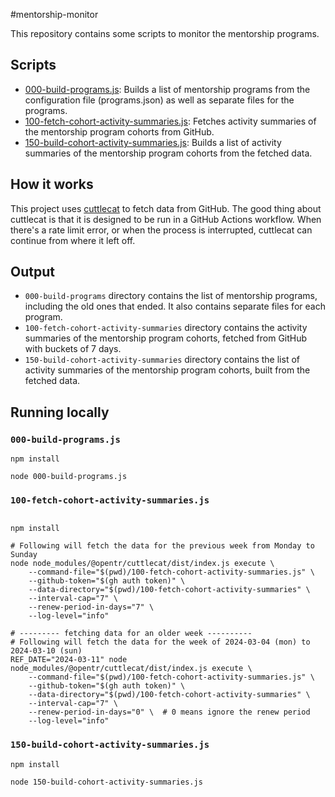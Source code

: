 #mentorship-monitor

This repository contains some scripts to monitor the mentorship programs.

## Scripts

- [000-build-programs.js](000-build-programs.js): Builds a list of mentorship programs from the configuration file (programs.json) as well as separate files for the programs.
- [100-fetch-cohort-activity-summaries.js](100-fetch-cohort-activity-summaries.js): Fetches activity summaries of the mentorship program cohorts from GitHub.
- [150-build-cohort-activity-summaries.js](150-build-cohort-activity-summaries.js): Builds a list of activity summaries of the mentorship program cohorts from the fetched data.

## How it works

This project uses [cuttlecat](https://github.com/OpenTRFoundation/cuttlecat) to fetch data from GitHub.
The good thing about cuttlecat is that it is designed to be run in a GitHub Actions workflow.
When there's a rate limit error, or when the process is interrupted, cuttlecat can continue from where it left off.

## Output

- `000-build-programs` directory contains the list of mentorship programs, including the old ones that ended. It also contains separate files for each program.
- `100-fetch-cohort-activity-summaries` directory contains the activity summaries of the mentorship program cohorts, fetched from GitHub with buckets of 7 days.
- `150-build-cohort-activity-summaries` directory contains the list of activity summaries of the mentorship program cohorts, built from the fetched data.

## Running locally

### `000-build-programs.js`
```shell
npm install

node 000-build-programs.js
```

### `100-fetch-cohort-activity-summaries.js`
```shell

npm install

# Following will fetch the data for the previous week from Monday to Sunday
node node_modules/@opentr/cuttlecat/dist/index.js execute \
    --command-file="$(pwd)/100-fetch-cohort-activity-summaries.js" \
    --github-token="$(gh auth token)" \
    --data-directory="$(pwd)/100-fetch-cohort-activity-summaries" \
    --interval-cap="7" \
    --renew-period-in-days="7" \
    --log-level="info"

# --------- fetching data for an older week ----------
# Following will fetch the data for the week of 2024-03-04 (mon) to 2024-03-10 (sun)
REF_DATE="2024-03-11" node node_modules/@opentr/cuttlecat/dist/index.js execute \
    --command-file="$(pwd)/100-fetch-cohort-activity-summaries.js" \
    --github-token="$(gh auth token)" \
    --data-directory="$(pwd)/100-fetch-cohort-activity-summaries" \
    --interval-cap="7" \
    --renew-period-in-days="0" \  # 0 means ignore the renew period
    --log-level="info"
```

### `150-build-cohort-activity-summaries.js`
```shell
npm install

node 150-build-cohort-activity-summaries.js
```
